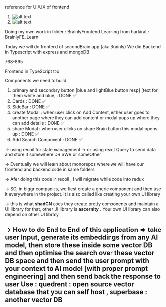 reference for UI/UX of frontend

1. ![alt text](image.png)
2. ![alt text](image-1.png)

Doing my own work in folder : BrainlyFrontend
Learning from harkirat : BrainlyFE_Learn


Today we will do frontend of secondBrain app (aka Brainly)
We did Backend in Typescript with express and mongoDB

768-895

Frontend in TypeScript too

Components we need to build 
1. primary and secondary button [blue and lightBlue button resp] [text for them white and blue]              : DONE ✅
2. Cards                                          : DONE ✅
3. SideBar                                        : DONE ✅       
4. create Modal : when user click on Add Content, either user goes to another page where they can add content or modal pops up where they can add details                     : DONE ✅
5. share Modal : when user clicks on share Brain button this modal opens up     : DONE ✅
6. Add Search Component                                                         : DONE ✅


-> using recoil for state management
-> or using react Query to send data and store it somewhere  OR SWR or someOther

-> Eventually we will learn about monorepos where we will have our frontend and backend code in same folders

-> Afer doing this code in recoil , I will migrate while code into redux

-> SO, in biggr companies, we fiest create a gneric component and then use it everywhere in the project. It is also called like creating your own UI library

-> this is what __shadCN__ does they create pretty components and maintain a UI library for that, other UI library is __ascernity__ . Your own UI library can also depend on other UI library

-> How to do End to End of this application => take user Input, generate its embeddings from any AI model, then store these inside some vector DB and then optimise the search over these vector DB space and then send the user prompt with your context to AI model [with proper prompt engineering] and then send back the response to user
Use : __quedrent__ : open source vector database that you can self host
, __superbase__ : another vector DB
-